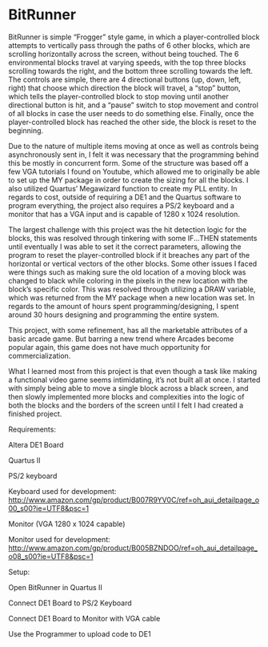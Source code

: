 # BitRunner


BitRunner is simple “Frogger” style game, in which a player-controlled block attempts to vertically pass through the paths of 6 other blocks, which are scrolling horizontally across the screen, without being touched. The 6 environmental blocks travel at varying speeds, with the top three blocks scrolling towards the right, and the bottom three scrolling towards the left. The controls are simple, there are 4 directional buttons (up, down, left, right) that choose which direction the block will travel, a “stop” button, which tells the player-controlled block to stop moving until another directional button is hit, and a “pause” switch to stop movement and control of all blocks in case the user needs to do something else. Finally, once the player-controlled block has reached the other side, the block is reset to the beginning. 


Due to the nature of multiple items moving at once as well as controls being asynchronously sent in, I felt it was necessary that the programming behind this be mostly in concurrent form. Some of the structure was based off a few VGA tutorials I found on Youtube, which allowed me to originally be able to set up the MY package in order to create the sizing for all the blocks. I also utilized Quartus’ Megawizard function to create my PLL entity. In regards to cost, outside of requiring a DE1 and the Quartus software to program everything, the project also requires a PS/2 keyboard and a monitor that has a VGA input and is capable of 1280 x 1024 resolution.


The largest challenge with this project was the hit detection logic for the blocks, this was resolved through tinkering with some IF...THEN statements until eventually I was able to set it the correct parameters, allowing the program to reset the player-controlled block if it breaches any part of the horizontal or vertical vectors of the other blocks. Some other issues I faced were things such as making sure the old location of a moving block was changed to black while coloring in the pixels in the new location with the block’s specific color. This was resolved through utilizing a DRAW variable, which was returned from the MY package when a new location was set. In regards to the amount of hours spent programming/designing, I spent around 30 hours designing and programming the entire system.


This project, with some refinement, has all the marketable attributes of a basic arcade game. But barring a new trend where Arcades become popular again, this game does not have much opportunity for commercialization. 


What I learned most from this project is that even though a task like making a functional video game seems intimidating, it’s not built all at once. I started with simply being able to move a single block across a black screen, and then slowly implemented more blocks and complexities into the logic of both the blocks and the borders of the screen until I felt I had created a finished project.


Requirements:

Altera DE1 Board

Quartus II 

PS/2 keyboard

Keyboard used for development: http://www.amazon.com/gp/product/B007R9YV0C/ref=oh_aui_detailpage_o00_s00?ie=UTF8&psc=1

Monitor (VGA 1280 x 1024 capable)

Monitor used for development: http://www.amazon.com/gp/product/B005BZNDOO/ref=oh_aui_detailpage_o08_s00?ie=UTF8&psc=1

Setup:

Open BitRunner in Quartus II

Connect DE1 Board to PS/2 Keyboard

Connect DE1 Board to Monitor with VGA cable

Use the Programmer to upload code to DE1 

